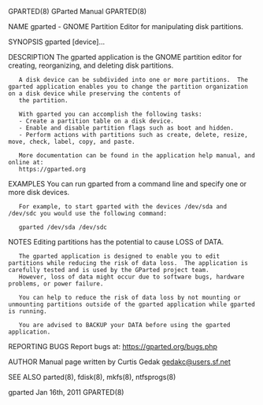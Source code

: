 GPARTED(8)                                                                               GParted Manual                                                                              GPARTED(8)

NAME
       gparted - GNOME Partition Editor for manipulating disk partitions.

SYNOPSIS
       gparted [device]...

DESCRIPTION
       The gparted application is the GNOME partition editor for creating, reorganizing, and deleting disk partitions.

       A disk device can be subdivided into one or more partitions.  The gparted application enables you to change the partition organization on a disk device while preserving the contents of
       the partition.

       With gparted you can accomplish the following tasks:
       - Create a partition table on a disk device.
       - Enable and disable partition flags such as boot and hidden.
       - Perform actions with partitions such as create, delete, resize, move, check, label, copy, and paste.

       More documentation can be found in the application help manual, and online at:
       https://gparted.org

EXAMPLES
       You can run gparted from a command line and specify one or more disk devices.

       For example, to start gparted with the devices /dev/sda and /dev/sdc you would use the following command:

       gparted /dev/sda /dev/sdc

NOTES
       Editing partitions has the potential to cause LOSS of DATA.

       The gparted application is designed to enable you to edit partitions while reducing the risk of data loss.  The application is carefully tested and is used by the GParted project team.
       However, loss of data might occur due to software bugs, hardware problems, or power failure.

       You can help to reduce the risk of data loss by not mounting or unmounting partitions outside of the gparted application while gparted is running.

       You are advised to BACKUP your DATA before using the gparted application.

REPORTING BUGS
       Report bugs at:
       https://gparted.org/bugs.php

AUTHOR
       Manual page written by Curtis Gedak <gedakc@users.sf.net>

SEE ALSO
       parted(8), fdisk(8), mkfs(8), ntfsprogs(8)

gparted                                                                                  Jan 16th, 2011                                                                              GPARTED(8)
